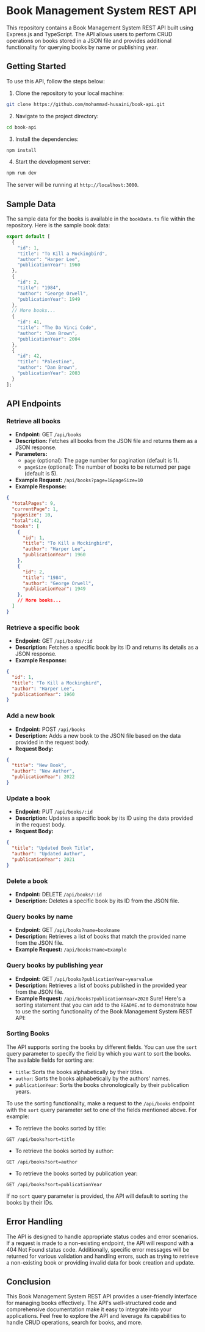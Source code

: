 # Book Management System REST API

This repository contains a Book Management System REST API built using Express.js and TypeScript. The API allows users to perform CRUD operations on books stored in a JSON file and provides additional functionality for querying books by name or publishing year.

## Getting Started

To use this API, follow the steps below:

1. Clone the repository to your local machine:

```bash
git clone https://github.com/mohammad-husaini/book-api.git
```

2. Navigate to the project directory:

```bash
cd book-api
```

3. Install the dependencies:

```bash
npm install
```

4. Start the development server:

```bash
npm run dev
```

The server will be running at `http://localhost:3000`.

## Sample Data

The sample data for the books is available in the `bookData.ts` file within the repository. Here is the sample book data:

```typescript
export default [
  {
    "id": 1,
    "title": "To Kill a Mockingbird",
    "author": "Harper Lee",
    "publicationYear": 1960
  },
  {
    "id": 2,
    "title": "1984",
    "author": "George Orwell",
    "publicationYear": 1949
  },
  // More books...
  {
    "id": 41,
    "title": "The Da Vinci Code",
    "author": "Dan Brown",
    "publicationYear": 2004
  },
  {
    "id": 42,
    "title": "Palestine",
    "author": "Dan Brown",
    "publicationYear": 2003
  }
];
```

## API Endpoints

### Retrieve all books

- **Endpoint:** GET `/api/books`
- **Description:** Fetches all books from the JSON file and returns them as a JSON response.
- **Parameters:**
  - `page` (optional): The page number for pagination (default is 1).
  - `pageSize` (optional): The number of books to be returned per page (default is 5).
- **Example Request:** `/api/books?page=1&pageSize=10`
- **Example Response:**

```json
{
  "totalPages": 9,
  "currentPage": 1,
  "pageSize": 10,
  "total":42,
  "books": [
    {
      "id": 1,
      "title": "To Kill a Mockingbird",
      "author": "Harper Lee",
      "publicationYear": 1960
    },
    {
      "id": 2,
      "title": "1984",
      "author": "George Orwell",
      "publicationYear": 1949
    },
    // More books...
  ]
}
```

### Retrieve a specific book

- **Endpoint:** GET `/api/books/:id`
- **Description:** Fetches a specific book by its ID and returns its details as a JSON response.
- **Example Response:**

```json
{
  "id": 1,
  "title": "To Kill a Mockingbird",
  "author": "Harper Lee",
  "publicationYear": 1960
}
```

### Add a new book

- **Endpoint:** POST `/api/books`
- **Description:** Adds a new book to the JSON file based on the data provided in the request body.
- **Request Body:**

```json
{
  "title": "New Book",
  "author": "New Author",
  "publicationYear": 2022
}
```

### Update a book

- **Endpoint:** PUT `/api/books/:id`
- **Description:** Updates a specific book by its ID using the data provided in the request body.
- **Request Body:**

```json
{
  "title": "Updated Book Title",
  "author": "Updated Author",
  "publicationYear": 2021
}
```

### Delete a book

- **Endpoint:** DELETE `/api/books/:id`
- **Description:** Deletes a specific book by its ID from the JSON file.

### Query books by name

- **Endpoint:** GET `/api/books?name=bookname`
- **Description:** Retrieves a list of books that match the provided name from the JSON file.
- **Example Request:** `/api/books?name=Example`

### Query books by publishing year

- **Endpoint:** GET `/api/books?publicationYear=yearvalue`
- **Description:** Retrieves a list of books published in the provided year from the JSON file.
- **Example Request:** `/api/books?publicationYear=2020`
  Sure! Here's a sorting statement that you can add to the `README.md` to demonstrate how to use the sorting functionality of the Book Management System REST API:

### Sorting Books

The API supports sorting the books by different fields. You can use the `sort` query parameter to specify the field by which you want to sort the books. The available fields for sorting are:

- `title`: Sorts the books alphabetically by their titles.
- `author`: Sorts the books alphabetically by the authors' names.
- `publicationYear`: Sorts the books chronologically by their publication years.

To use the sorting functionality, make a request to the `/api/books` endpoint with the `sort` query parameter set to one of the fields mentioned above. For example:

- To retrieve the books sorted by title:

```
GET /api/books?sort=title
```

- To retrieve the books sorted by author:

```
GET /api/books?sort=author
```

- To retrieve the books sorted by publication year:

```
GET /api/books?sort=publicationYear
```

If no `sort` query parameter is provided, the API will default to sorting the books by their IDs.

## Error Handling

The API is designed to handle appropriate status codes and error scenarios. If a request is made to a non-existing endpoint, the API will respond with a 404 Not Found status code. Additionally, specific error messages will be returned for various validation and handling errors, such as trying to retrieve a non-existing book or providing invalid data for book creation and update.


## Conclusion

This Book Management System REST API provides a user-friendly interface for managing books effectively. The API's well-structured code and comprehensive documentation make it easy to integrate into your applications. Feel free to explore the API and leverage its capabilities to handle CRUD operations, search for books, and more.
